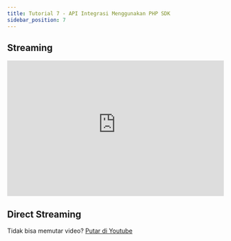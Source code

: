 ```yaml
---
title: Tutorial 7 - API Integrasi Menggunakan PHP SDK
sidebar_position: 7
---
```


## Streaming

<iframe width="100%" height="315" src="https://www.youtube-nocookie.com/embed/-UgfCcEx8J4?rel=0" title="YouTube video player" frameborder="0" allow="accelerometer; autoplay; clipboard-write; encrypted-media; gyroscope; picture-in-picture; web-share" allowfullscreen></iframe>

## Direct Streaming

Tidak bisa memutar video? [Putar di Youtube](https://youtu.be/-UgfCcEx8J4)
